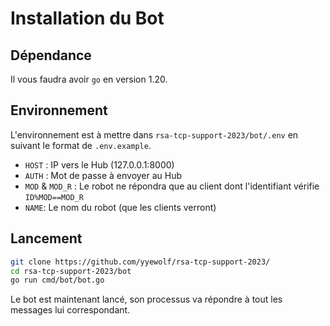 # Installation du Bot

## Dépendance

Il vous faudra avoir `go` en version 1.20.

## Environnement

L'environnement est à mettre dans `rsa-tcp-support-2023/bot/.env` en suivant le format de `.env.example`.

- `HOST` : IP vers le Hub (127.0.0.1:8000)
- `AUTH` : Mot de passe à envoyer au Hub
- `MOD` & `MOD_R` : Le robot ne répondra que au client dont l'identifiant vérifie `ID%MOD==MOD_R`
- `NAME`: Le nom du robot (que les clients verront)

## Lancement

```bash
git clone https://github.com/yyewolf/rsa-tcp-support-2023/
cd rsa-tcp-support-2023/bot
go run cmd/bot/bot.go
```

Le bot est maintenant lancé, son processus va répondre à tout les messages lui correspondant.